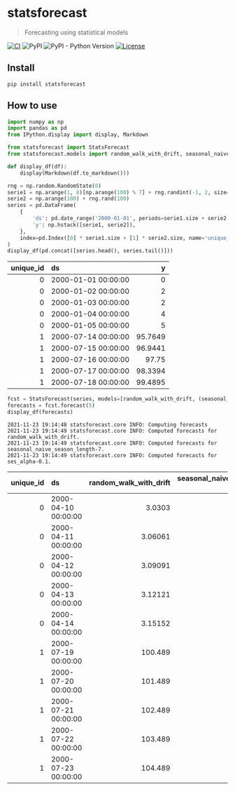 # statsforecast
> Forecasting using statistical models


[![CI](https://github.com/Nixtla/statsforecast/actions/workflows/ci.yaml/badge.svg?branch=refactor)](https://github.com/Nixtla/statsforecast/actions/workflows/ci.yaml)
![PyPI](https://img.shields.io/pypi/v/statsforecast?color=blue)
![PyPI - Python Version](https://img.shields.io/pypi/pyversions/statsforecast)
[![License](https://img.shields.io/github/license/Nixtla/statsforecast)](https://github.com/Nixtla/statsforecast/tree/refactor/LICENSE)

## Install
`pip install statsforecast`

## How to use

```python
import numpy as np
import pandas as pd
from IPython.display import display, Markdown

from statsforecast import StatsForecast
from statsforecast.models import random_walk_with_drift, seasonal_naive, ses
```

```python
def display_df(df):
    display(Markdown(df.to_markdown()))
```

```python
rng = np.random.RandomState(0)
serie1 = np.arange(1, 8)[np.arange(100) % 7] + rng.randint(-1, 2, size=100)
serie2 = np.arange(100) + rng.rand(100)
series = pd.DataFrame(
    {
        'ds': pd.date_range('2000-01-01', periods=serie1.size + serie2.size, freq='D'),
        'y': np.hstack([serie1, serie2]),
    },
    index=pd.Index([0] * serie1.size + [1] * serie2.size, name='unique_id')
)
display_df(pd.concat([series.head(), series.tail()]))
```


|   unique_id | ds                  |       y |
|------------:|:--------------------|--------:|
|           0 | 2000-01-01 00:00:00 |  0      |
|           0 | 2000-01-02 00:00:00 |  2      |
|           0 | 2000-01-03 00:00:00 |  2      |
|           0 | 2000-01-04 00:00:00 |  4      |
|           0 | 2000-01-05 00:00:00 |  5      |
|           1 | 2000-07-14 00:00:00 | 95.7649 |
|           1 | 2000-07-15 00:00:00 | 96.9441 |
|           1 | 2000-07-16 00:00:00 | 97.75   |
|           1 | 2000-07-17 00:00:00 | 98.3394 |
|           1 | 2000-07-18 00:00:00 | 99.4895 |


```python
fcst = StatsForecast(series, models=[random_walk_with_drift, (seasonal_naive, 7), (ses, 0.1)], freq='D')
forecasts = fcst.forecast(5)
display_df(forecasts)
```

    2021-11-23 19:14:48 statsforecast.core INFO: Computing forecasts
    2021-11-23 19:14:49 statsforecast.core INFO: Computed forecasts for random_walk_with_drift.
    2021-11-23 19:14:49 statsforecast.core INFO: Computed forecasts for seasonal_naive_season_length-7.
    2021-11-23 19:14:49 statsforecast.core INFO: Computed forecasts for ses_alpha-0.1.



|   unique_id | ds                  |   random_walk_with_drift |   seasonal_naive_season_length-7 |   ses_alpha-0.1 |
|------------:|:--------------------|-------------------------:|---------------------------------:|----------------:|
|           0 | 2000-04-10 00:00:00 |                  3.0303  |                           3      |         3.85506 |
|           0 | 2000-04-11 00:00:00 |                  3.06061 |                           5      |         3.85506 |
|           0 | 2000-04-12 00:00:00 |                  3.09091 |                           4      |         3.85506 |
|           0 | 2000-04-13 00:00:00 |                  3.12121 |                           7      |         3.85506 |
|           0 | 2000-04-14 00:00:00 |                  3.15152 |                           6      |         3.85506 |
|           1 | 2000-07-19 00:00:00 |                100.489   |                          93.0166 |        90.4709  |
|           1 | 2000-07-20 00:00:00 |                101.489   |                          94.2307 |        90.4709  |
|           1 | 2000-07-21 00:00:00 |                102.489   |                          95.7649 |        90.4709  |
|           1 | 2000-07-22 00:00:00 |                103.489   |                          96.9441 |        90.4709  |
|           1 | 2000-07-23 00:00:00 |                104.489   |                          97.75   |        90.4709  |

